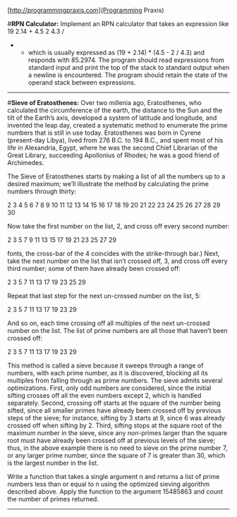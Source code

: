 [http://programmingpraxis.com](Programming Praxis)

#__RPN Calculator:__
Implement an RPN calculator that takes an expression like 19 2.14 + 4.5 2 4.3 /
- * which is usually expressed as (19 + 2.14) * (4.5 - 2 / 4.3) and responds
  with 85.2974. The program should read expressions from standard input and
  print the top of the stack to standard output when a newline is encountered.
  The program should retain the state of the operand stack between expressions.

---

#__Sieve of Eratosthenes:__
Over two millenia ago, Eratosthenes, who calculated the circumference of the
earth, the distance to the Sun and the tilt of the Earth’s axis, developed a
system of latitude and longitude, and invented the leap day, created a
systematic method to enumerate the prime numbers that is still in use today.
Eratosthenes was born in Cyrene (present-day Libya), lived from 276 B.C. to 194
B.C., and spent most of his life in Alexandria, Egypt, where he was the second
Chief Librarian of the Great Library, succeeding Apollonius of Rhodes; he was a
good friend of Archimedes.

The Sieve of Eratosthenes starts by making a list of all the numbers up to a
desired maximum; we’ll illustrate the method by calculating the prime numbers
through thirty:

2 3 4 5 6 7 8 9 10 11 12 13 14 15 16 17 18 19 20 21 22 23 24 25 26 27 28 29 30

Now take the first number on the list, 2, and cross off every second number:

2 3 5 7 9 11 13 15 17 19 21 23 25 27 29

fonts, the cross-bar of the 4 coincides with the strike-through bar.) Next, take
the next number on the list that isn’t crossed off, 3, and cross off every third
number; some of them have already been crossed off:

2 3 5 7 11 13 17 19 23 25 29

Repeat that last step for the next un-crossed number on the list, 5:

2 3 5 7 11 13 17 19 23 29

And so on, each time crossing off all multiples of the next un-crossed number on
the list. The list of prime numbers are all those that haven’t been crossed off:

2 3 5 7 11 13 17 19 23 29

This method is called a sieve because it sweeps through a range of numbers, with
each prime number, as it is discovered, blocking all its multiples from falling
through as prime numbers. The sieve admits several optimizations. First, only
odd numbers are considered, since the initial sifting crosses off all the even
numbers except 2, which is handled separately. Second, crossing off starts at
the square of the number being sifted, since all smaller primes have already
been crossed off by previous steps of the sieve; for instance, sifting by 3
starts at 9, since 6 was already crossed off when sifting by 2. Third, sifting
stops at the square root of the maximum number in the sieve, since any
non-primes larger than the square root must have already been crossed off at
previous levels of the sieve; thus, in the above example there is no need to
sieve on the prime number 7, or any larger prime number, since the square of 7
is greater than 30, which is the largest number in the list.

Write a function that takes a single argument n and returns a list of prime
numbers less than or equal to n using the optimized sieving algorithm described
above. Apply the function to the argument 15485863 and count the number of
primes returned.

---
